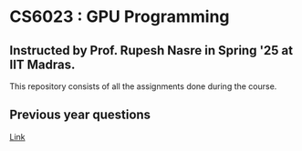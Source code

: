 # CS6023 : GPU Programming

## Instructed by Prof. Rupesh Nasre in Spring '25 at IIT Madras.

This repository consists of all the assignments done during the course.

## Previous year questions
[Link](https://www.dropbox.com/scl/fo/ifezmmos91l5s5vgnz03w/ANTPfgFLJ4LAO63JGi3r4ak?rlkey=ow51pliujc77vjihulyuq5wa2&st=yvq2sx7f&dl=0)

